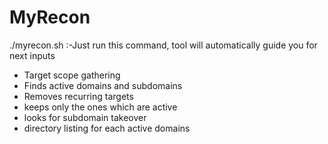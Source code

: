 # MyRecon 
./myrecon.sh   :-Just run this command, tool will automatically guide you for next inputs

- Target scope gathering 
- Finds active domains and subdomains
- Removes recurring targets
- keeps only the ones which are active
- looks for subdomain takeover
- directory listing for each active domains
